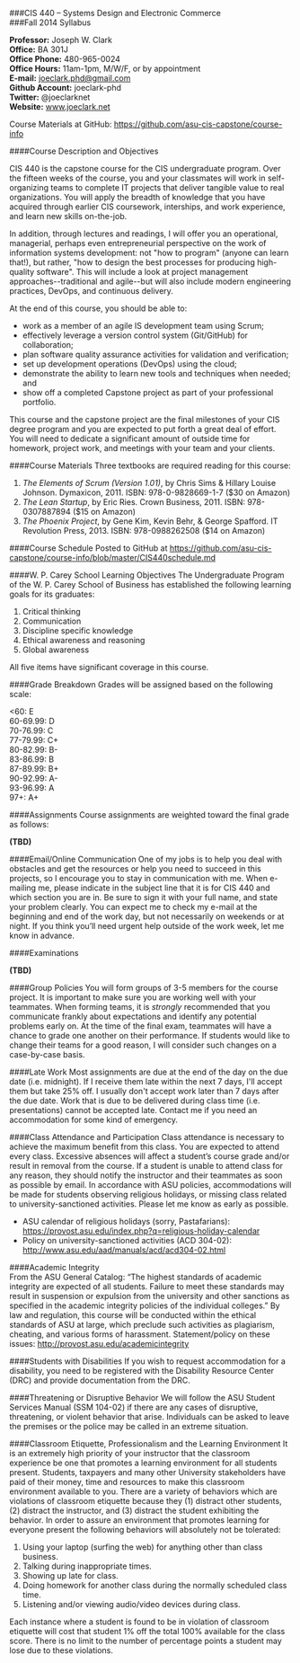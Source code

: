 ###CIS 440 – Systems Design and Electronic Commerce  
###Fall 2014 Syllabus

**Professor:**  Joseph W. Clark  
**Office:** BA 301J  
**Office Phone:**  480-965-0024  
**Office Hours:**  11am-1pm, M/W/F, or by appointment	  
**E-mail:**  joeclark.phd@gmail.com  
**Github Account:**  joeclark-phd  
**Twitter:** @joeclarknet  
**Website:** www.joeclark.net

Course Materials at GitHub:  https://github.com/asu-cis-capstone/course-info 

####Course Description and Objectives

CIS 440 is the capstone course for the CIS undergraduate program.  Over the fifteen weeks of the course, you and your classmates will work in self-organizing teams to complete IT projects that deliver tangible value to real organizations.  You will apply the breadth of knowledge that you have acquired through earlier CIS coursework, interships, and work experience, and learn new skills on-the-job.  

In addition, through lectures and readings, I will offer you an operational, managerial, perhaps even entrepreneurial perspective on the work of information systems development: not "how to program" (anyone can learn that!), but rather, "how to design the best processes for producing high-quality software".  This will include a look at project management approaches--traditional and agile--but will also include modern engineering practices, DevOps, and continuous delivery.

At the end of this course, you should be able to:

- work as a member of an agile IS development team using Scrum;
- effectively leverage a version control system (Git/GitHub) for collaboration;
- plan software quality assurance activities for validation and verification;
- set up development operations (DevOps) using the cloud;
- demonstrate the ability to learn new tools and techniques when needed; and
- show off a completed Capstone project as part of your professional portfolio.

This course and the capstone project are the final milestones of your CIS degree program and you are expected to put forth a great deal of effort.  You will need to dedicate a significant amount of outside time for homework, project work, and meetings with your team and your clients.

####Course Materials 
Three textbooks are required reading for this course:

1. *The Elements of Scrum (Version 1.01)*, by Chris Sims & Hillary Louise Johnson.  Dymaxicon, 2011.   ISBN: 978-0-9828669-1-7   ($30 on Amazon)
1. *The Lean Startup*, by Eric Ries.  Crown Business, 2011.   ISBN: 978-0307887894   ($15 on Amazon)
1. *The Phoenix Project*, by Gene Kim, Kevin Behr, & George Spafford.  IT Revolution Press, 2013.   ISBN: 978-0988262508   ($14 on Amazon)

####Course Schedule
Posted to GitHub at https://github.com/asu-cis-capstone/course-info/blob/master/CIS440schedule.md

####W. P. Carey School Learning Objectives
The Undergraduate Program of the W. P. Carey School of Business has established the following learning goals for its graduates:

1. Critical thinking
2. Communication
3. Discipline specific knowledge
4. Ethical awareness and reasoning
5. Global awareness

All five items have significant coverage in this course.

####Grade Breakdown
Grades will be assigned based on the following scale:

<60: E  
60-69.99: D  
70-76.99: C  
77-79.99: C+  
80-82.99: B-  
83-86.99: B  
87-89.99: B+  
90-92.99: A-  
93-96.99: A  
97+: A+

####Assignments
Course assignments are weighted toward the final grade as follows:

**(TBD)**

####Email/Online Communication 
One of my jobs is to help you deal with obstacles and get the resources or help you need to succeed in this projects, so I encourage you to stay in communication with me.  When e-mailing me, please indicate in the subject line that it is for CIS 440 and which section you are in.  Be sure to sign it with your full name, and state your problem clearly.  You can expect me to check my e-mail at the beginning and end of the work day, but not necessarily on weekends or at night.  If you think you’ll need urgent help outside of the work week, let me know in advance.


####Examinations 

**(TBD)**
	
####Group Policies 
You will form groups of 3-5 members for the course project.  It is important to make sure you are working well with your teammates.  When forming teams, it is *strongly* recommended that you communicate frankly about expectations and identify any potential problems early on.  At the time of the final exam, teammates will have a chance to grade one another on their performance.  If students would like to change their teams for a good reason, I will consider such changes on a case-by-case basis.

####Late Work
Most assignments are due at the end of the day on the due date (i.e. midnight).  If I receive them late within the next 7 days, I'll accept them but take 25% off.  I usually don't accept work later than 7 days after the due date.  Work that is due to be delivered during class time (i.e. presentations) cannot be accepted late.  Contact me if you need an accommodation for some kind of emergency.

####Class Attendance and Participation 
Class attendance is necessary to achieve the maximum benefit from this class. You are expected to attend every class. Excessive absences will affect a student’s course grade and/or result in removal from the course.  If a student is unable to attend class for any reason, they should notify the instructor and their teammates as soon as possible by email.  In accordance with ASU policies, accommodations will be made for students observing religious holidays, or missing class related to university-sanctioned activities.  Please let me know as early as possible.
- ASU calendar of religious holidays (sorry, Pastafarians): https://provost.asu.edu/index.php?q=religious-holiday-calendar
- Policy on university-sanctioned activities (ACD 304-02): http://www.asu.edu/aad/manuals/acd/acd304-02.html

####Academic Integrity  
From the ASU General Catalog:  “The highest standards of academic integrity are expected of all students. Failure to meet these standards may result in suspension or expulsion from the university and other sanctions as specified in the academic integrity policies of the individual colleges.”  By law and regulation, this course will be conducted within the ethical standards of ASU at large, which preclude such activities as plagiarism, cheating, and various forms of harassment.  Statement/policy on these issues:    http://provost.asu.edu/academicintegrity

####Students with Disabilities
If you wish to request accommodation for a disability, you need to be registered with the Disability Resource Center (DRC) and provide documentation from the DRC.

####Threatening or Disruptive Behavior
We will follow the ASU Student Services Manual (SSM 104-02) if there are any cases of disruptive, threatening, or violent behavior that arise.  Individuals can be asked to leave the premises or the police may be called in an extreme situation.

####Classroom Etiquette, Professionalism and the Learning Environment
It is an extremely high priority of your instructor that the classroom experience be one that promotes a learning environment for all students present. Students, taxpayers and many other University stakeholders have paid of their money, time and resources to make this classroom environment available to you. There are a variety of behaviors which are violations of classroom etiquette because they (1) distract other students, (2) distract the instructor, and (3) distract the student exhibiting the behavior. In order to assure an environment that promotes learning for everyone present the following behaviors will absolutely not be tolerated:

1. Using your laptop (surfing the web) for anything other than class business.
2. Talking during inappropriate times.
3. Showing up late for class.
4. Doing homework for another class during the normally scheduled class time.
5. Listening and/or viewing audio/video devices during class.

Each instance where a student is found to be in violation of classroom etiquette will cost that student 1% off the total 100% available for the class score. There is no limit to the number of percentage points a student may lose due to these violations.
